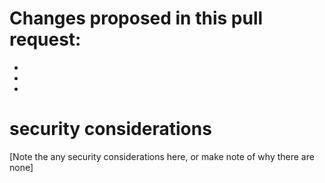 # Changes proposed in this pull request:
-
-
-

# security considerations
[Note the any security considerations here, or make note of why there are none]
